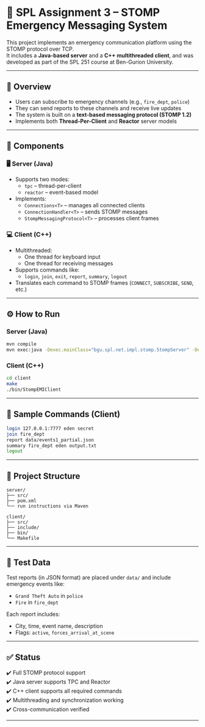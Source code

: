 # 🚨 SPL Assignment 3 – STOMP Emergency Messaging System

This project implements an emergency communication platform using the STOMP protocol over TCP.  
It includes a **Java-based server** and a **C++ multithreaded client**, and was developed as part of the SPL 251 course at Ben-Gurion University.

---

## 🧭 Overview

- Users can subscribe to emergency channels (e.g., `fire_dept`, `police`)
- They can send reports to these channels and receive live updates
- The system is built on a **text-based messaging protocol (STOMP 1.2)**
- Implements both **Thread-Per-Client** and **Reactor** server models

---

## 🧠 Components

### 🖥 Server (Java)
- Supports two modes:
  - `tpc` – thread-per-client
  - `reactor` – event-based model
- Implements:
  - `Connections<T>` – manages all connected clients
  - `ConnectionHandler<T>` – sends STOMP messages
  - `StompMessagingProtocol<T>` – processes client frames

### 💻 Client (C++)
- Multithreaded:
  - One thread for keyboard input
  - One thread for receiving messages
- Supports commands like:
  - `login`, `join`, `exit`, `report`, `summary`, `logout`
- Translates each command to STOMP frames (`CONNECT`, `SUBSCRIBE`, `SEND`, etc.)

---

## ⚙️ How to Run

### Server (Java)
```bash
mvn compile
mvn exec:java -Dexec.mainClass="bgu.spl.net.impl.stomp.StompServer" -Dexec.args="7777 tpc"
```

### Client (C++)
```bash
cd client
make
./bin/StompEMIClient
```

---

## 📝 Sample Commands (Client)
```bash
login 127.0.0.1:7777 eden secret
join fire_dept
report data/events1_partial.json
summary fire_dept eden output.txt
logout
```

---

## 📂 Project Structure

```
server/
├── src/
├── pom.xml
└── run instructions via Maven

client/
├── src/
├── include/
├── bin/
└── Makefile
```

---

## 🧪 Test Data

Test reports (in JSON format) are placed under `data/` and include emergency events like:
- `Grand Theft Auto` in `police`
- `Fire` in `fire_dept`

Each report includes:
- City, time, event name, description
- Flags: `active`, `forces_arrival_at_scene`

---

## ✅ Status

✔️ Full STOMP protocol support  
✔️ Java server supports TPC and Reactor  
✔️ C++ client supports all required commands  
✔️ Multithreading and synchronization working  
✔️ Cross-communication verified  

---

